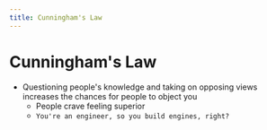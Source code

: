 ```yaml
---
title: Cunningham's Law
---
```

# Cunningham's Law
- Questioning people's knowledge and taking on opposing views increases the chances for people to object you
	- People crave feeling superior
	- `You're an engineer, so you build engines, right?`
